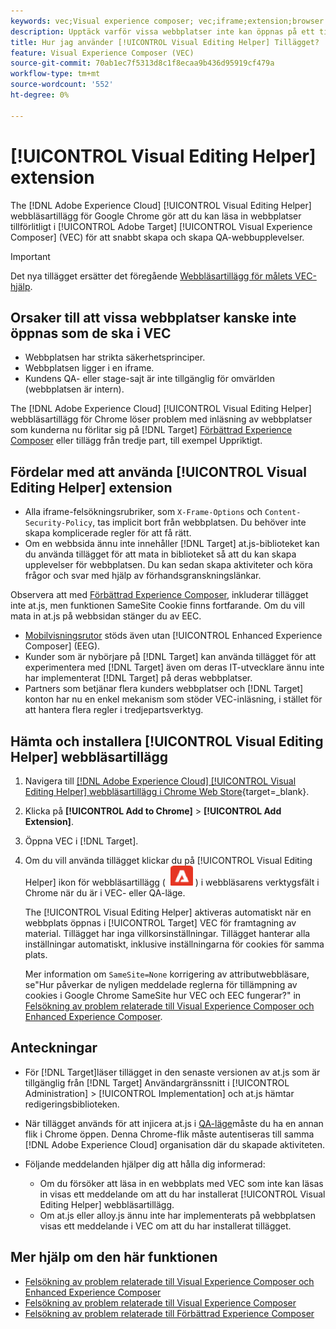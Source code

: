 ```yaml
---
keywords: vec;Visual experience composer; vec;iframe;extension;browser
description: Upptäck varför vissa webbplatser inte kan öppnas på ett tillförlitligt sätt i [!UICONTROL Visual Experience Composer] (VEC). The [!UICONTROL Visual Editing Helper] Med webbläsartillägg kan du läsa in webbplatser på ett tillförlitligt sätt i VEC.
title: Hur jag använder [!UICONTROL Visual Editing Helper] Tillägget?
feature: Visual Experience Composer (VEC)
source-git-commit: 70ab1ec7f5313d8c1f8ecaa9b436d95919cf479a
workflow-type: tm+mt
source-wordcount: '552'
ht-degree: 0%

---
```


# [!UICONTROL Visual Editing Helper] extension

The [!DNL Adobe Experience Cloud] [!UICONTROL Visual Editing Helper] webbläsartillägg för Google Chrome gör att du kan läsa in webbplatser tillförlitligt i [!UICONTROL Adobe Target] [!UICONTROL Visual Experience Composer] (VEC) för att snabbt skapa och skapa QA-webbupplevelser.

>[!IMPORTANT]
>
>Det nya tillägget ersätter det föregående [Webbläsartillägg för målets VEC-hjälp](/help/main/c-experiences/c-visual-experience-composer/r-troubleshoot-composer/vec-helper-browser-extension.md).

## Orsaker till att vissa webbplatser kanske inte öppnas som de ska i VEC

* Webbplatsen har strikta säkerhetsprinciper.
* Webbplatsen ligger i en iframe.
* Kundens QA- eller stage-sajt är inte tillgänglig för omvärlden (webbplatsen är intern).

The [!DNL Adobe Experience Cloud] [!UICONTROL Visual Editing Helper] webbläsartillägg för Chrome löser problem med inläsning av webbplatser som kunderna nu förlitar sig på [!DNL Target] [Förbättrad Experience Composer](/help/main/administrating-target/visual-experience-composer-set-up.md#eec) eller tillägg från tredje part, till exempel Uppriktigt.

## Fördelar med att använda [!UICONTROL Visual Editing Helper] extension

* Alla iframe-felsökningsrubriker, som `X-Frame-Options` och `Content-Security-Policy`, tas implicit bort från webbplatsen. Du behöver inte skapa komplicerade regler för att få rätt.
* Om en webbsida ännu inte innehåller [!DNL Target] at.js-biblioteket kan du använda tillägget för att mata in biblioteket så att du kan skapa upplevelser för webbplatsen. Du kan sedan skapa aktiviteter och köra frågor och svar med hjälp av förhandsgranskningslänkar.

Observera att med [Förbättrad Experience Composer](/help/main/administrating-target/visual-experience-composer-set-up.md#eec), inkluderar tillägget inte at.js, men funktionen SameSite Cookie finns fortfarande. Om du vill mata in at.js på webbsidan stänger du av EEC.

* [Mobilvisningsrutor](/help/main/c-experiences/c-visual-experience-composer/mobile-viewports.md) stöds även utan [!UICONTROL Enhanced Experience Composer] (EEG).
* Kunder som är nybörjare på [!DNL Target] kan använda tillägget för att experimentera med [!DNL Target] även om deras IT-utvecklare ännu inte har implementerat [!DNL Target] på deras webbplatser.
* Partners som betjänar flera kunders webbplatser och [!DNL Target] konton har nu en enkel mekanism som stöder VEC-inläsning, i stället för att hantera flera regler i tredjepartsverktyg.

## Hämta och installera [!UICONTROL Visual Editing Helper] webbläsartillägg

1. Navigera till [[!DNL Adobe Experience Cloud] [!UICONTROL Visual Editing Helper] webbläsartillägg i Chrome Web Store](https://chrome.google.com/webstore/detail/adobe-experience-cloud-vi/kgmjjkfjacffaebgpkpcllakjifppnca){target=_blank}.
1. Klicka på **[!UICONTROL Add to Chrome]** > **[!UICONTROL Add Extension]**.
1. Öppna VEC i [!DNL Target].
1. Om du vill använda tillägget klickar du på [!UICONTROL Visual Editing Helper] ikon för webbläsartillägg ( ![Ikon för tillägg för visuell redigering](/help/main/c-experiences/c-visual-experience-composer/r-troubleshoot-composer/assets/visual-editing-helper.png) ) i webbläsarens verktygsfält i Chrome när du är i VEC- eller QA-läge.

   The [!UICONTROL Visual Editing Helper] aktiveras automatiskt när en webbplats öppnas i [!UICONTROL Target] VEC för framtagning av material. Tillägget har inga villkorsinställningar. Tillägget hanterar alla inställningar automatiskt, inklusive inställningarna för cookies för samma plats.

   Mer information om `SameSite=None` korrigering av attributwebbläsare, se&quot;Hur påverkar de nyligen meddelade reglerna för tillämpning av cookies i Google Chrome SameSite hur VEC och EEC fungerar?&quot; in [Felsökning av problem relaterade till Visual Experience Composer och Enhanced Experience Composer](/help/main/c-experiences/c-visual-experience-composer/r-troubleshoot-composer/issues-related-to-the-visual-experience-composer-vec-and-enhanced-experience-composer-eec.md).

## Anteckningar

* För [!DNL Target]läser tillägget in den senaste versionen av at.js som är tillgänglig från [!DNL Target] Användargränssnitt i [!UICONTROL Administration] > [!UICONTROL Implementation] och at.js hämtar redigeringsbiblioteken.
* När tillägget används för att injicera at.js i [QA-läge](/help/main/c-activities/c-activity-qa/activity-qa.md)måste du ha en annan flik i Chrome öppen. Denna Chrome-flik måste autentiseras till samma [!DNL Adobe Experience Cloud] organisation där du skapade aktiviteten.
* Följande meddelanden hjälper dig att hålla dig informerad:

   * Om du försöker att läsa in en webbplats med VEC som inte kan läsas in visas ett meddelande om att du har installerat [!UICONTROL Visual Editing Helper] webbläsartillägg.
   * Om at.js eller alloy.js ännu inte har implementerats på webbplatsen visas ett meddelande i VEC om att du har installerat tillägget.

## Mer hjälp om den här funktionen

* [Felsökning av problem relaterade till Visual Experience Composer och Enhanced Experience Composer](/help/main/c-experiences/c-visual-experience-composer/r-troubleshoot-composer/issues-related-to-the-visual-experience-composer-vec-and-enhanced-experience-composer-eec.md)
* [Felsökning av problem relaterade till Visual Experience Composer](/help/main/c-experiences/c-visual-experience-composer/r-troubleshoot-composer/troubleshooting-issues-related-to-the-visual-experience-composer-vec.md)
* [Felsökning av problem relaterade till Förbättrad Experience Composer](/help/main/c-experiences/c-visual-experience-composer/r-troubleshoot-composer/troubleshooting-issues-related-to-the-enhanced-experience-composer-eec.md)



